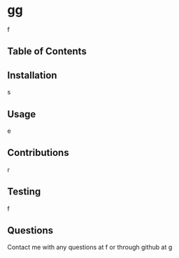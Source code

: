 # gg

f

## Table of Contents

## Installation

s

## Usage

e

## Contributions

r

## Testing

f

## Questions

Contact me with any questions at f or through github at g

